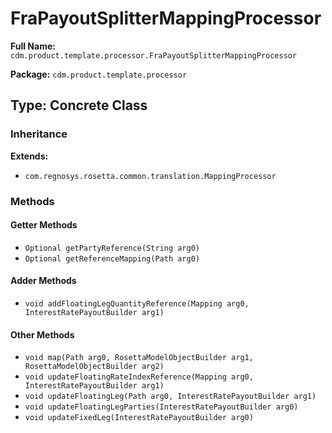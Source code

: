 # FraPayoutSplitterMappingProcessor

**Full Name:** `cdm.product.template.processor.FraPayoutSplitterMappingProcessor`

**Package:** `cdm.product.template.processor`

## Type: Concrete Class

### Inheritance

**Extends:**
- `com.regnosys.rosetta.common.translation.MappingProcessor`

### Methods

#### Getter Methods

- `Optional getPartyReference(String arg0)`
- `Optional getReferenceMapping(Path arg0)`

#### Adder Methods

- `void addFloatingLegQuantityReference(Mapping arg0, InterestRatePayoutBuilder arg1)`

#### Other Methods

- `void map(Path arg0, RosettaModelObjectBuilder arg1, RosettaModelObjectBuilder arg2)`
- `void updateFloatingRateIndexReference(Mapping arg0, InterestRatePayoutBuilder arg1)`
- `void updateFloatingLeg(Path arg0, InterestRatePayoutBuilder arg1)`
- `void updateFloatingLegParties(InterestRatePayoutBuilder arg0)`
- `void updateFixedLeg(InterestRatePayoutBuilder arg0)`

